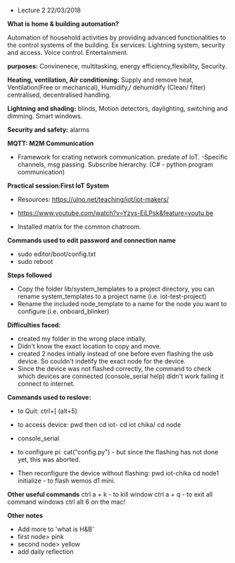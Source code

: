 
* Lecture 2 22/03/2018

**What is home & building automation?** 

Automation of household activities by providing advanced functionalities to the control systems of the building. 
Ex services: Lightning system, security and access. Voice control. Entertainment. 

**purposes:** Convinenece, multitasking, energy efficiency,flexibility, Security. 

**Heating, ventilation, Air conditioning:** Supply and remove heat, Ventilation(Free or mechanical), Humidify,/ dehumidify  (Clean/ filter)
centralised, decentralised handling. 

**Lightning and shading:** blinds, Motion detectors, daylighting, switching and dimming. Smart windows.

**Security and safety:** alarms

**MQTT: M2M Communication** 
- Framework for crating network communication. predate of IoT. 
-Specific channels, msg passing. Subscribe hierarchy. (C# - python program communication)


**Practical session:First IoT System**

* Resources: https://ulno.net/teaching/iot/iot-makers/ 
* https://www.youtube.com/watch?v=Yzys-EiLPsk&feature=youtu.be

* Installed matrix for the common chatroom.

**Commands used to edit password and connection name**
* sudo editor/boot/config.txt 
* sudo reboot

**Steps followed**
* Copy the folder lib/system_templates to a project directory, you can rename system_templates to a project name (i.e. iot-test-project)
* Rename the included node_template to a name for the node you want to configure (i.e. onboard_blinker)

**Difficulties faced:**
* created my folder in the wrong place intially. 
* Didn't know the exact location to copy and move.
* created 2 nodes intially instead of one before even flashing the usb device. So couldn't indetify the exact node for the device. 
* Since the device was not flashed correctly, the command to check which devices are connected (console_serial help) didn't work failing it connect to internet.

**Commands used to reslove:**

* to Quit: ctrl+[ (alt+5)

* to access device: pwd
then cd iot-
cd iot chika/
cd node

* console_serial

* to configure pi: cat("config.py") - but since the flashing has not done yet, this was aborted. 

* Then reconfigure the device without flashing:
pwd
iot-chika
cd node1
initialize - to flash wemos d1 mini. 

**Other useful commands**
ctrl a + k - to kill window
ctrl a + q - to exit all command windows
ctrl alt 6 on the mac!


**Other notes**
* Add more to 'what is H&B'
* first node> pink
* second node> yellow
* add daily reflection





